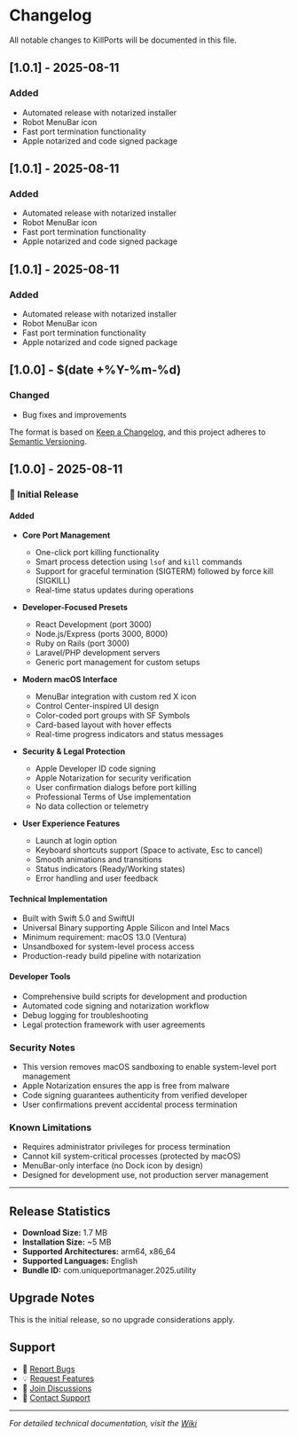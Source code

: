 # Changelog

All notable changes to KillPorts will be documented in this file.

## [1.0.1] - 2025-08-11

### Added
- Automated release with notarized installer
- Robot MenuBar icon
- Fast port termination functionality
- Apple notarized and code signed package

## [1.0.1] - 2025-08-11

### Added
- Automated release with notarized installer
- Robot MenuBar icon
- Fast port termination functionality
- Apple notarized and code signed package

## [1.0.1] - 2025-08-11

### Added
- Automated release with notarized installer
- Robot MenuBar icon
- Fast port termination functionality
- Apple notarized and code signed package

## [1.0.0] - $(date +%Y-%m-%d)

### Changed
- Bug fixes and improvements

The format is based on [Keep a Changelog](https://keepachangelog.com/en/1.0.0/),
and this project adheres to [Semantic Versioning](https://semver.org/spec/v2.0.0.html).

## [1.0.0] - 2025-08-11

### 🎉 Initial Release

#### Added
- **Core Port Management**
  - One-click port killing functionality
  - Smart process detection using `lsof` and `kill` commands
  - Support for graceful termination (SIGTERM) followed by force kill (SIGKILL)
  - Real-time status updates during operations

- **Developer-Focused Presets**
  - React Development (port 3000)
  - Node.js/Express (ports 3000, 8000) 
  - Ruby on Rails (port 3000)
  - Laravel/PHP development servers
  - Generic port management for custom setups

- **Modern macOS Interface**
  - MenuBar integration with custom red X icon
  - Control Center-inspired UI design
  - Color-coded port groups with SF Symbols
  - Card-based layout with hover effects
  - Real-time progress indicators and status messages

- **Security & Legal Protection**
  - Apple Developer ID code signing
  - Apple Notarization for security verification
  - User confirmation dialogs before port killing
  - Professional Terms of Use implementation
  - No data collection or telemetry

- **User Experience Features**
  - Launch at login option
  - Keyboard shortcuts support (Space to activate, Esc to cancel)
  - Smooth animations and transitions
  - Status indicators (Ready/Working states)
  - Error handling and user feedback

#### Technical Implementation
- Built with Swift 5.0 and SwiftUI
- Universal Binary supporting Apple Silicon and Intel Macs  
- Minimum requirement: macOS 13.0 (Ventura)
- Unsandboxed for system-level process access
- Production-ready build pipeline with notarization

#### Developer Tools
- Comprehensive build scripts for development and production
- Automated code signing and notarization workflow
- Debug logging for troubleshooting
- Legal protection framework with user agreements

### Security Notes
- This version removes macOS sandboxing to enable system-level port management
- Apple Notarization ensures the app is free from malware
- Code signing guarantees authenticity from verified developer
- User confirmations prevent accidental process termination

### Known Limitations
- Requires administrator privileges for process termination
- Cannot kill system-critical processes (protected by macOS)
- MenuBar-only interface (no Dock icon by design)
- Designed for development use, not production server management

---

## Release Statistics
- **Download Size:** 1.7 MB
- **Installation Size:** ~5 MB
- **Supported Architectures:** arm64, x86_64
- **Supported Languages:** English
- **Bundle ID:** com.uniqueportmanager.2025.utility

## Upgrade Notes
This is the initial release, so no upgrade considerations apply.

## Support
- 🐛 [Report Bugs](https://github.com/mediazone/killports/issues)
- 💡 [Request Features](https://github.com/mediazone/killports/issues/new?template=feature_request.md)
- 💬 [Join Discussions](https://github.com/mediazone/killports/discussions)
- 📧 [Contact Support](mailto:hello@killports.dev)

---

*For detailed technical documentation, visit the [Wiki](https://github.com/mediazone/killports/wiki)*